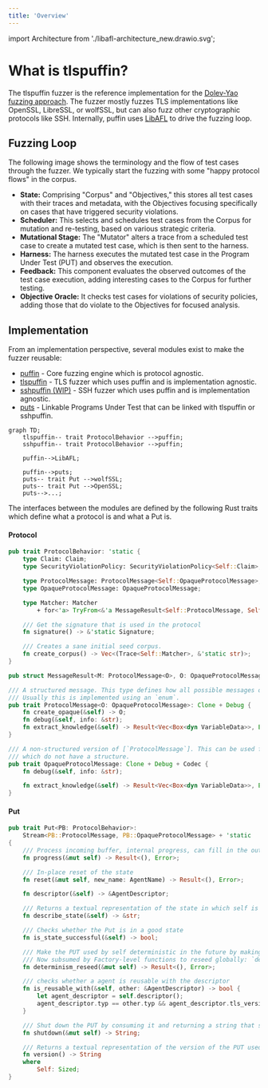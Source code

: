 ```yaml
---
title: 'Overview'
---
```

import Architecture from './libafl-architecture_new.drawio.svg';


# What is tlspuffin?

The tlspuffin fuzzer is the reference implementation for the [Dolev-Yao fuzzing approach](https://www.computer.org/csdl/pds/api/csdl/proceedings/download-article/1Ub234bjuWA/pdf).
The fuzzer mostly fuzzes TLS implementations like OpenSSL, LibreSSL, or wolfSSL, but can also fuzz other cryptographic protocols like SSH. Internally, puffin uses [LibAFL](https://aflplus.plus/libafl-book/) to drive the fuzzing loop.

## Fuzzing Loop

The following image shows the terminology and the flow of test cases through the fuzzer. We typically start the fuzzing with some "happy protocol flows" in the corpus.

<Architecture />

- **State:** Comprising "Corpus" and "Objectives," this stores all test cases with their traces and metadata, with the Objectives focusing specifically on cases that have triggered security violations.
- **Scheduler:** This selects and schedules test cases from the Corpus for mutation and re-testing, based on various strategic criteria.
- **Mutational Stage:** The "Mutator" alters a trace from a scheduled test case to create a mutated test case, which is then sent to the harness.
- **Harness:** The harness executes the mutated test case in the Program Under Test (PUT) and observes the execution.
- **Feedback:** This component evaluates the observed outcomes of the test case execution, adding interesting cases to the Corpus for further testing.
- **Objective Oracle:** It checks test cases for violations of security policies, adding those that do violate to the Objectives for focused analysis.

## Implementation

From an implementation perspective, several modules exist to make the fuzzer reusable:

- [puffin](https://github.com/tlspuffin/tlspuffin/tree/main/puffin) - Core fuzzing engine which is protocol agnostic.
- [tlspuffin](https://github.com/tlspuffin/tlspuffin/tree/main/tlspuffin) -  TLS fuzzer which uses puffin and is implementation agnostic.
- [sshpuffin (WIP)](https://github.com/tlspuffin/tlspuffin/tree/main/sshpuffin) -  SSH fuzzer which uses puffin and is implementation agnostic. 
- [puts](https://github.com/tlspuffin/tlspuffin/tree/main/puts) - Linkable Programs Under Test that can be linked with tlspuffin or sshpuffin. 


```mermaid
graph TD;
    tlspuffin-- trait ProtocolBehavior -->puffin;
    sshpuffin-- trait ProtocolBehavior -->puffin;

    puffin-->LibAFL;

    puffin-->puts;
    puts-- trait Put -->wolfSSL;
    puts-- trait Put -->OpenSSL;
    puts-->...;
```

The interfaces between the modules are defined by the following Rust traits which define what a protocol is and what a Put is.

#### Protocol

```Rust
pub trait ProtocolBehavior: 'static {
    type Claim: Claim;
    type SecurityViolationPolicy: SecurityViolationPolicy<Self::Claim>;

    type ProtocolMessage: ProtocolMessage<Self::OpaqueProtocolMessage>;
    type OpaqueProtocolMessage: OpaqueProtocolMessage;

    type Matcher: Matcher
        + for<'a> TryFrom<&'a MessageResult<Self::ProtocolMessage, Self::OpaqueProtocolMessage>>;

    /// Get the signature that is used in the protocol
    fn signature() -> &'static Signature;

    /// Creates a sane initial seed corpus.
    fn create_corpus() -> Vec<(Trace<Self::Matcher>, &'static str)>;
}

pub struct MessageResult<M: ProtocolMessage<O>, O: OpaqueProtocolMessage>(pub Option<M>, pub O);

/// A structured message. This type defines how all possible messages of a protocol.
/// Usually this is implemented using an `enum`.
pub trait ProtocolMessage<O: OpaqueProtocolMessage>: Clone + Debug {
    fn create_opaque(&self) -> O;
    fn debug(&self, info: &str);
    fn extract_knowledge(&self) -> Result<Vec<Box<dyn VariableData>>, Error>;
}

/// A non-structured version of [`ProtocolMessage`]. This can be used for example for encrypted messages
/// which do not have a structure.
pub trait OpaqueProtocolMessage: Clone + Debug + Codec {
    fn debug(&self, info: &str);

    fn extract_knowledge(&self) -> Result<Vec<Box<dyn VariableData>>, Error>;
}
```


#### Put

```Rust
pub trait Put<PB: ProtocolBehavior>:
    Stream<PB::ProtocolMessage, PB::OpaqueProtocolMessage> + 'static
{
    /// Process incoming buffer, internal progress, can fill in the output buffer
    fn progress(&mut self) -> Result<(), Error>;

    /// In-place reset of the state
    fn reset(&mut self, new_name: AgentName) -> Result<(), Error>;

    fn descriptor(&self) -> &AgentDescriptor;

    /// Returns a textual representation of the state in which self is
    fn describe_state(&self) -> &str;

    /// Checks whether the Put is in a good state
    fn is_state_successful(&self) -> bool;

    /// Make the PUT used by self deterministic in the future by making its PRNG "deterministic"
    /// Now subsumed by Factory-level functions to reseed globally: `determinism_reseed`
    fn determinism_reseed(&mut self) -> Result<(), Error>;

    /// checks whether a agent is reusable with the descriptor
    fn is_reusable_with(&self, other: &AgentDescriptor) -> bool {
        let agent_descriptor = self.descriptor();
        agent_descriptor.typ == other.typ && agent_descriptor.tls_version == other.tls_version
    }

    /// Shut down the PUT by consuming it and returning a string that summarizes the execution.
    fn shutdown(&mut self) -> String;

    /// Returns a textual representation of the version of the PUT used by self
    fn version() -> String
    where
        Self: Sized;
}
```

